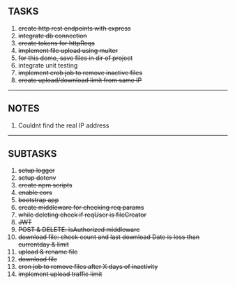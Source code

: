 ## TASKS

1. ~~create http rest endpoints with express~~
2. ~~integrate db connection~~
3. ~~create tokens for httpReqs~~
4. ~~implement file upload using multer~~
5. ~~for this demo, save files in dir of project~~
6. integrate unit testing
7. ~~implement crob job to remove inactive files~~
8. ~~create upload/download limit from same IP~~

---

## NOTES

1. Couldnt find the real IP address

---

## SUBTASKS

1. ~~setup logger~~
2. ~~setup dotenv~~
3. ~~create npm scripts~~
4. ~~enable cors~~
5. ~~bootstrap app~~
6. ~~create middleware for checking req params~~
7. ~~while deleting check if reqUser is fileCreator~~
8. ~~JWT~~
9. ~~POST & DELETE: isAuthorized middleware~~
10. ~~download file: check count and last download Date is less than currentday & limit~~
11. ~~upload & rename file~~
12. ~~download file~~
13. ~~cron job to remove files after X days of inactivity~~
14. ~~implement upload traffic limit~~
